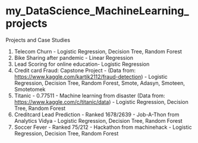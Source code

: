 # my_DataScience_MachineLearning_projects
Projects and Case Studies
1. Telecom Churn - Logistic Regression, Decision Tree, Random Forest
2. Bike Sharing after pandemic - Linear Regression
3. Lead Scoring for online education- Logistic Regression
4. Credit card Fraud: Capstone Project - (Data from: https://www.kaggle.com/kartik2112/fraud-detection) - Logistic Regression, Decision Tree, Random Forest, Smote, Adasyn, Smoteen, Smotetomek
5. Titanic - 0.77511 - Machine learning from disaster (Data from: https://www.kaggle.com/c/titanic/data) - Logistic Regression, Decision Tree, Random Forest
6. Creditcard Lead Prediction - Ranked 1678/2639 - Job-A-Thon from Analytics Vidya - Logistic Regression, Decision Tree, Random Forest
7. Soccer Fever - Ranked 75/212 - Hackathon from machinehack - Logistic Regression, Decision Tree, Random Forest
